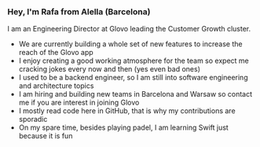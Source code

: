 ### Hey, I'm Rafa from Alella (Barcelona)

I am an Engineering Director at Glovo leading the Customer Growth cluster.

- We are currently building a whole set of new features to increase the reach of the Glovo app
- I enjoy creating a good working atmosphere for the team so expect me cracking jokes every now and then (yes even bad ones)
- I used to be a backend engineer, so I am still into software engineering and architecture topics
- I am hiring and building new teams in Barcelona and Warsaw so contact me if you are interest in joining Glovo
- I mostly read code here in GitHub, that is why my contributions are sporadic
- On my spare time, besides playing padel, I am learning Swift just because it is fun
